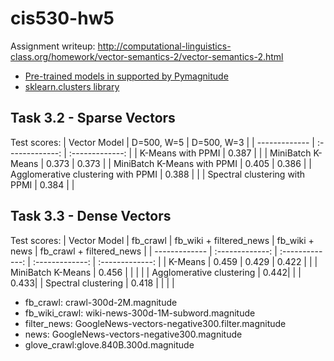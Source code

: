 # cis530-hw5
Assignment writeup: http://computational-linguistics-class.org/homework/vector-semantics-2/vector-semantics-2.html

* [Pre-trained models in supported by Pymagnitude](https://github.com/plasticityai/magnitude)
* [sklearn.clusters library](https://scikit-learn.org/stable/modules/clustering.html#hierarchical-clustering)

## Task 3.2 - Sparse Vectors ###
Test scores:
| Vector Model  | D=500, W=5 | D=500, W=3 | 
| ------------- | :-------------: | :-------------: |
| K-Means with PPMI | 0.387 |  |
| MiniBatch K-Means | 0.373 | 0.373 |
| MiniBatch K-Means  with PPMI | 0.405 | 0.386 |
| Agglomerative clustering with PPMI | 0.388 |  | 
| Spectral clustering with PPMI | 0.384 |  |

## Task 3.3 - Dense Vectors ###
Test scores:
| Vector Model  | fb_crawl | fb_wiki + filtered_news | fb_wiki + news | fb_crawl + filtered_news |
| ------------- | :-------------: | :-------------: | :-------------: | :-------------: |
| K-Means | 0.459  | 0.429 | 0.422 | |
| MiniBatch K-Means  | 0.456  | | | |
| Agglomerative clustering | 0.442| | | 0.433|
| Spectral clustering | 0.418 | | | |

* fb_crawl: crawl-300d-2M.magnitude
* fb_wiki_crawl: wiki-news-300d-1M-subword.magnitude
* filter_news: GoogleNews-vectors-negative300.filter.magnitude
* news: GoogleNews-vectors-negative300.magnitude
* glove_crawl:glove.840B.300d.magnitude
